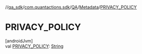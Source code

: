 //[qa_sdk](../../../../index.md)/[com.quantactions.sdk](../../index.md)/[QA](../index.md)/[Metadata](index.md)/[PRIVACY_POLICY](-p-r-i-v-a-c-y_-p-o-l-i-c-y.md)

# PRIVACY_POLICY

[androidJvm]\
val [PRIVACY_POLICY](-p-r-i-v-a-c-y_-p-o-l-i-c-y.md): [String](https://developer.android.com/reference/kotlin/java/lang/String.html)
